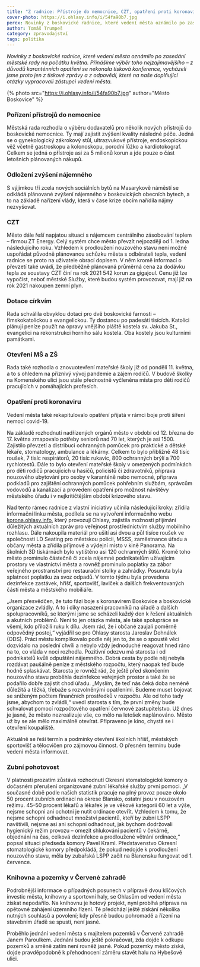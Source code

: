 ```yaml
---
title: "Z radnice: Přístroje do nemocnice, CZT, opatření proti koronaviru a zubní pohotovost"
cover-photo: https://i.ohlasy.info/i/54fa90b7.jpg
perex: Novinky z boskovické radnice, které vedení města oznámilo po zasedání městské rady na počátku května. Přinášíme výběr toho nejzajímavějšího.
author: Tomáš Trumpeš
category: zpravodajství
tags: politika
---
```


*Novinky z boskovické radnice, které vedení města oznámilo po zasedání městské rady na počátku května. Přinášíme výběr toho nejzajímavějšího – z důvodů karanténních opatření se nekonala tisková konference, vycházeli jsme proto jen z tiskové zprávy a z odpovědí, které na naše doplňující otázky vypracovali zástupci vedení města.*

{% photo src="https://i.ohlasy.info/i/54fa90b7.jpg" author="Město Boskovice" %}

### Pořízení přístrojů do nemocnice

Městská rada rozhodla o výběru dodavatelů pro několik nových přístrojů do boskovické nemocnice. Ty mají zajistit zvýšení kvality následné péče. Jedná se o gynekologický zákrokový stůl, ultrazvukové přístroje, endoskopickou věž včetně gastroskopu a kolonoskopu, porodní lůžko a kardiotokograf. Celkem se jedná o přístroje asi za 5 milionů korun a jde pouze o část letošních plánovaných nákupů.

### Odložení zvýšení nájemného

S výjimkou tří zcela nových sociálních bytů na Masarykově náměstí se odkládá plánované zvýšení nájemného v boskovických obecních bytech, a to na základě nařízení vlády, která v čase krize obcím nařídila nájmy nezvyšovat.

### CZT

Město dále řeší napjatou situaci s nájemcem centrálního zásobování teplem – firmou ZT Energy. Celý systém chce město převzít nejpozději od 1. ledna následujícího roku. Vzhledem k prodloužení nouzového stavu není možné uspořádat původně plánovanou schůzku města s odběrateli tepla, vedení radnice se proto na uživatele obrací dopisem. V něm kromě informací o převzetí také uvádí, že předběžně plánovaná průměrná cena za dodávku tepla ze soustavy CZT činí na rok 2021 542 korun za gigajoul. Cenu již lze vypočíst, neboť městské Služby, které budou systém provozovat, mají již na rok 2021 nakoupen zemní plyn. 

### Dotace církvím

Rada schválila obvyklou dotaci pro dvě boskovické farnosti – římskokatolickou a evangelickou. Ty dostanou po padesáti tisících. Katolíci plánují peníze použít na opravy vnějšího pláště kostela sv. Jakuba St., evangelíci na rekonstrukci horního sálu kostela. Oba kostely jsou kulturními památkami.

### Otevření MŠ a ZŠ

Rada také rozhodla o znovuotevření mateřské školy již od pondělí 11. května, a to s ohledem na příznivý vývoj pandemie a zájem rodičů. V budově školky na Komenského ulici jsou stále přednostně vyčleněna místa pro děti rodičů pracujících v pomáhajících profesích.

### Opatření proti koronaviru

Vedení města také rekapitulovalo opatření přijatá v rámci boje proti šíření nemoci covid-19. 

Na základě rozhodnutí nadřízených orgánů město v období od 12. března do 17. května zmapovalo potřeby seniorů nad 70 let, kterých je asi 1500. Zajistilo převzetí a distribuci ochranných pomůcek pro praktické a dětské lékaře, stomatology, ambulance a lékárny. Celkem to bylo přibližně 48 tisíc roušek, 7 tisíc respirátorů, 20 tisíc rukavic, 800 ochranných brýlí a 700 rychlotestů. Dále to bylo otevření mateřské školy v omezených podmínkách pro děti rodičů pracujících u hasičů, policistů či zdravotníků, příprava nouzového ubytování pro osoby v karanténě nebo nemocné, příprava podkladů pro zajištění ochranných pomůcek pohřebním službám, správcům vodovodů a kanalizací a provedení opatření pro možnost návštěvy městského úřadu i v nejkritičtějším období krizového stavu.

Nad tento rámec radnice z vlastní iniciativy učinila následující kroky: zřídila informační linku města, podílela se na vytvoření informačního webu [korona.ohlasy.info](https://korona.ohlasy.info), který provozují Ohlasy, zajistila možnosti přijímání důležitých aktuálních zpráv pro veřejnost prostřednictvím služby mobilního rozhlasu. Dále nakoupila materiál pro ušití asi dvou a půl tisíce roušek ve společnosti LD Seating pro městskou policii, MSSS, zaměstnance úřadu a občany města a zřídila příjmové a výdejní místo v kině Panorama. Na školních 3D tiskárnách bylo vytištěno asi 120 ochranných štítů. Kromě toho město prominulo částečně či zcela nájemné podnikatelům užívajícím prostory ve vlastnictví města a rovněž prominulo poplatky za zábor veřejného prostranství pro restaurační stolky a zahrádky. Posunuta byla splatnost poplatku za svoz odpadů. V tomto týdnu byla provedena dezinfekce zastávek, hřišť, sportovišť, laviček a dalších frekventovaných částí města a městského mobiliáře.

„Jsem přesvědčen, že tuto fázi boje s koronavirem Boskovice a boskovické organizace zvládly. A to i díky nasazení pracovníků na úřadě a dalších spolupracovníků, se kterými jsme se scházeli každý den k řešení aktuálních a akutních problémů. Není to jen otázka města, ale také spolupráce se všemi, kdo přiložili ruku k dílu. Jsem rád, že i občané zaujali poměrně odpovědný postoj,“ vyjádřil se pro Ohlasy starosta Jaroslav Dohnálek (ODS). Práci městu komplikovalo podle něj jen to, že se o spoustě věcí dozvídalo na poslední chvíli a nebylo vždy jednoduché reagovat hned ráno na to, co vláda v noci rozhodla. Pozitivní odezvu má starosta i od podnikatelů kvůli odpuštění nájemného. Dobrá cesta by podle něj nebyla rozdávat paušálně peníze z městského rozpočtu, který naopak teď bude hodně splaskávat. Starosta je rovněž rád, že ještě před skončením nouzového stavu proběhla dezinfekce veřejných prostor a také že se podařilo dobře zajistit chod úřadu. „Myslím, že teď nás čeká doba neméně důležitá a těžká, třebaže s rozvolněnými opatřeními. Budeme muset bojovat se sníženým počtem finančních prostředků v rozpočtu. Ale od toho tady jsme, abychom to zvládli,“ uvedl starosta s tím, že první změny bude schvalovat pomocí rozpočtového opatření červnové zastupitelstvo. Už dnes je jasné, že město nezrealizuje vše, co mělo na letošek naplánováno. Město už by se ale mělo maximálně otevírat. Připraveno je kino, chystá se i otevření koupaliště.

Aktuálně se řeší termín a podmínky otevření školních hřišť, městských sportovišť a tělocvičen pro zájmovou činnost. O přesném termínu bude vedení města informovat.

### Zubní pohotovost

V platnosti prozatím zůstává rozhodnutí Okresní stomatologické komory o dočasném přerušení organizované zubní lékařské služby první pomoci. „V současné době podle našich statistik pracuje na plný provoz pouze okolo 50 procent zubních ordinací na okrese Blansko, ostatní jsou v nouzovém režimu. 45–50 procent lékařů a lékařek je ve věkové kategorii 60 let a výše, nejsme schopni ani ochotni je nutit ordinace otevřít. Vzhledem k tomu, že nejsme schopni odhadnout množství pacientů, kteří by zubní LSPP navštívili, nejsme asi ani schopni odhadnout, jak bychom dodržovali hygienický režim provozu – omezit shlukování pacientů v čekárně, objednání na čas, celková dezinfekce a prodloužené větrání ordinace,“ popsal situaci předseda komory Pavel Kraml. Představenstvo Okresní stomatologické komory předpokládá, že pokud nedojde k prodloužení nouzového stavu, měla by zubařská LSPP začít na Blanensku fungovat od 1. července.

### Knihovna a pozemky v Červené zahradě

Podrobnější informace o případných posunech v přípravě dvou klíčových investic města, knihovny a sportovní haly, se Ohlasům od vedení města získat nepodařilo. Na knihovnu je hotový projekt, nyní probíhá příprava na opětovné zahájení územního řízení. Té předchází ještě získání několika nutných souhlasů a povolení; kdy přesně budou pohromadě a řízení na stavebním úřadě se spustí, není jasné.

Proběhlo jednání vedení města s majitelem pozemků v Červené zahradě Janem Paroulkem. Jednání budou ještě pokračovat, zda dojde k odkupu pozemků a směně zatím není rovněž jasné. Pokud pozemky město získá, dojde pravděpodobně k přehodnocení záměru stavět halu na Hybešově ulici.
